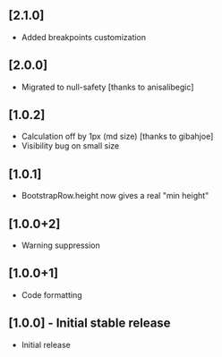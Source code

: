 ## [2.1.0]

* Added breakpoints customization

## [2.0.0]

* Migrated to null-safety [thanks to anisalibegic]

## [1.0.2]

* Calculation off by 1px (md size) [thanks to gibahjoe]
* Visibility bug on small size

## [1.0.1]

* BootstrapRow.height now gives a real "min height"

## [1.0.0+2]

* Warning suppression

## [1.0.0+1]

* Code formatting

## [1.0.0] - Initial stable release

* Initial release
